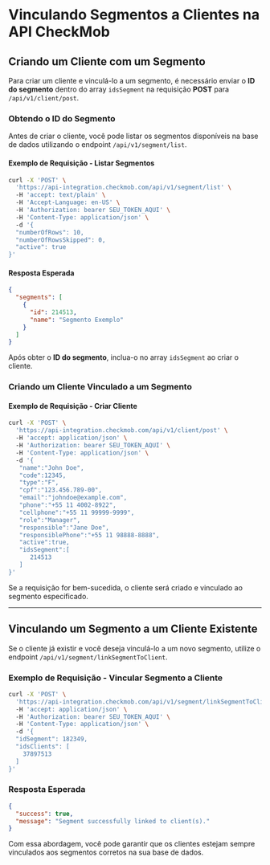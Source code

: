 # Vinculando Segmentos a Clientes na API CheckMob

## Criando um Cliente com um Segmento

Para criar um cliente e vinculá-lo a um segmento, é necessário enviar o **ID do segmento** dentro do array `idsSegment` na requisição **POST** para `/api/v1/client/post`.

### **Obtendo o ID do Segmento**
Antes de criar o cliente, você pode listar os segmentos disponíveis na base de dados utilizando o endpoint `/api/v1/segment/list`.

#### **Exemplo de Requisição - Listar Segmentos**
```sh
curl -X 'POST' \  
  'https://api-integration.checkmob.com/api/v1/segment/list' \  
  -H 'accept: text/plain' \  
  -H 'Accept-Language: en-US' \  
  -H 'Authorization: bearer SEU_TOKEN_AQUI' \  
  -H 'Content-Type: application/json' \  
  -d '{
  "numberOfRows": 10,
  "numberOfRowsSkipped": 0,
  "active": true
}'
```

#### **Resposta Esperada**
```json
{
  "segments": [
    {
      "id": 214513,
      "name": "Segmento Exemplo"
    }
  ]
}
```

Após obter o **ID do segmento**, inclua-o no array `idsSegment` ao criar o cliente.

### **Criando um Cliente Vinculado a um Segmento**

#### **Exemplo de Requisição - Criar Cliente**
```sh
curl -X 'POST' \  
  'https://api-integration.checkmob.com/api/v1/client/post' \  
  -H 'accept: application/json' \  
  -H 'Authorization: bearer SEU_TOKEN_AQUI' \  
  -H 'Content-Type: application/json' \  
  -d '{
   "name":"John Doe",
   "code":12345,
   "type":"F",
   "cpf":"123.456.789-00",
   "email":"johndoe@example.com",
   "phone":"+55 11 4002-8922",
   "cellphone":"+55 11 99999-9999",
   "role":"Manager",
   "responsible":"Jane Doe",
   "responsiblePhone":"+55 11 98888-8888",
   "active":true,
   "idsSegment":[
      214513
   ]
}'
```

Se a requisição for bem-sucedida, o cliente será criado e vinculado ao segmento especificado.

---

## **Vinculando um Segmento a um Cliente Existente**
Se o cliente já existir e você deseja vinculá-lo a um novo segmento, utilize o endpoint `/api/v1/segment/linkSegmentToClient`.

### **Exemplo de Requisição - Vincular Segmento a Cliente**
```sh
curl -X 'POST' \  
  'https://api-integration.checkmob.com/api/v1/segment/linkSegmentToClient' \  
  -H 'accept: application/json' \  
  -H 'Authorization: bearer SEU_TOKEN_AQUI' \  
  -H 'Content-Type: application/json' \  
  -d '{
  "idSegment": 182349,
  "idsClients": [
    37897513
  ]
}'
```

### **Resposta Esperada**
```json
{
  "success": true,
  "message": "Segment successfully linked to client(s)."
}
```

Com essa abordagem, você pode garantir que os clientes estejam sempre vinculados aos segmentos corretos na sua base de dados.

